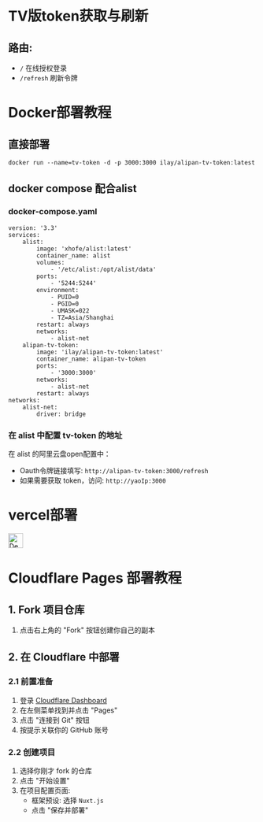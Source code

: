 # TV版token获取与刷新

## 路由:

- `/` 在线授权登录
- `/refresh` 刷新令牌



# Docker部署教程
## 直接部署
```
docker run --name=tv-token -d -p 3000:3000 ilay/alipan-tv-token:latest 
```
## docker compose 配合alist
### docker-compose.yaml
```
version: '3.3'
services:
    alist:
        image: 'xhofe/alist:latest'
        container_name: alist
        volumes:
            - '/etc/alist:/opt/alist/data'
        ports:
            - '5244:5244'
        environment:
            - PUID=0
            - PGID=0
            - UMASK=022
            - TZ=Asia/Shanghai
        restart: always
        networks:
            - alist-net
    alipan-tv-token:
        image: 'ilay/alipan-tv-token:latest'
        container_name: alipan-tv-token
        ports:
            - '3000:3000'
        networks:
            - alist-net
        restart: always
networks:
    alist-net:
        driver: bridge
```

### 在 alist 中配置 tv-token 的地址

在 alist 的阿里云盘open配置中：
- Oauth令牌链接填写: `http://alipan-tv-token:3000/refresh`
- 如果需要获取 token，访问: `http://yaoIp:3000`


# vercel部署
[<img src="https://vercel.com/button" alt="Deploy on vercel" height="30">](https://vercel.com/new/clone?repository-url=https%3A%2F%2Fgithub.com%2FiLay1678%2Falipan-tv-token&&project-name=alipan-tv-token&repository-name=alipan-tv-token)


# Cloudflare Pages 部署教程
## 1. Fork 项目仓库
1. 点击右上角的 "Fork" 按钮创建你自己的副本
## 2. 在 Cloudflare 中部署
### 2.1 前置准备
1. 登录 [Cloudflare Dashboard](https://dash.cloudflare.com)
2. 在左侧菜单找到并点击 "Pages"
3. 点击 "连接到 Git" 按钮
4. 按提示关联你的 GitHub 账号
### 2.2 创建项目
1. 选择你刚才 fork 的仓库
2. 点击 "开始设置"
3. 在项目配置页面:
   - 框架预设: 选择 `Nuxt.js`
   - 点击 "保存并部署"
